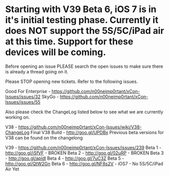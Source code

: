 # Starting with V39 Beta 6, iOS 7 is in it's initial testing phase. Currently it does NOT support the 5S/5C/iPad air at this time. Support for these devices will be coming. 

Before opening an issue PLEASE search the open issues to make sure there is already a thread going on it.

Please STOP opening new tickets. Refer to the following issues.

Good For Enterprise - https://github.com/n00neimp0rtant/xCon-Issues/issues/32
SkyGo - https://github.com/n00neimp0rtant/xCon-Issues/issues/55

Also please check the ChangeLog listed below to see what we are currently working on.

V38 - https://github.com/n00neimp0rtant/xCon-Issues/wiki/V38-ChangeLog
Final V38 Build - http://goo.gl/UPDBx
Previous beta versions for V38 can be found on the changelong

V39  - https://github.com/n00neimp0rtant/xCon-Issues/issues/239
Beta 1 - http://goo.gl/iSfVF - BROKEN
Beta 2 - http://goo.gl/02uRP - BROKEN
Beta 3 - http://goo.gl/apldl
Beta 4 - http://goo.gl/7uC3Z
Beta 5 - http://goo.gl/QtW2Gn
Beta 6 - http://goo.gl/NF8s2V - iOS7 - No 5S/5C/iPad Air Yet
